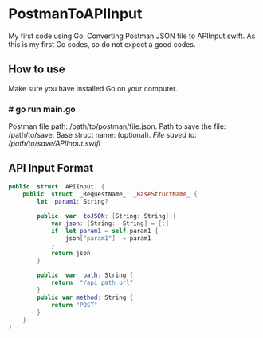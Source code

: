 # PostmanToAPIInput
My first code using Go. Converting Postman JSON file to APIInput.swift. As this is my first Go codes, so do not expect a good codes.

## How to use
Make sure you have installed Go on your computer.  
### **\# go run main.go**
Postman file path: /path/to/postman/file.json. 
Path to save the file: /path/to/save. 
Base struct name: (optional). 
*File saved to: /path/to/save/APIInput.swift*

## API Input Format
```swift
public  struct  APIInput  {
	public  struct  _RequestName_: _BaseStructName_ {
		let  param1: String?
		
		public  var  toJSON: [String: String] {
			var json: [String:  String] = [:]
			if  let param1 = self.param1 {
				json["param1"]  = param1
			}
			return json
		}
		
		public  var  path: String {
			return  "/api_path_url"
		} 
		public var method: String {
			return "POST"
		}
	}
}
```
